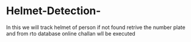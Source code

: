 # Helmet-Detection-
In this we will track helmet of person if not found retrive the number plate and from rto database online challan wll be executed
